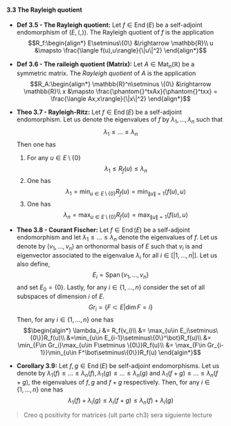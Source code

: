 #### 3.3 The Rayleigh quotient

- **Def 3.5 - The Rayleigh quotient:** Let $f\in\operatorname{End}(E)$ be a self-adjoint endomorphism of $(E,\langle,\rangle)$. The Rayleigh quotient of $f$ is the application
$$R_f:\begin{align*}
   E\setminus\{0\} &\rightarrow \mathbb{R}\\
   u &\mapsto \frac{\langle f(u),u\rangle}{\|u\|^2}
\end{align*}$$

- **Def 3.6 - The raileigh quotient (Matrix):** Let $A\in\operatorname{Mat}_n(\mathbb{R})$ be a symmetric matrix. The *Rayleigh quotient* of $A$ is the application
$$R_A:\begin{align*}
   \mathbb{R}^n\setminus \{0\} &\rightarrow \mathbb{R}\\
   x &\mapsto \frac{\phantom{}^txAx}{\phantom{}^txx} = \frac{\langle Ax,x\rangle}{\|x\|^2}
\end{align*}$$

- **Theo 3.7 - Rayleigh-Ritz:** Let $f\in\operatorname{End}(E)$ be a self-adjoint endomorphism. Let us denote the eigenvalues of $f$ by $\lambda_1,\ldots,\lambda_n$ such that
$$\lambda_1\le\ldots\le\lambda_n$$
Then one has
  1. For any $u\in E\setminus\{0\}$
    $$\lambda_1\le R_f(u)\le\lambda_n$$
  2. One has
    $$\lambda_1=\min_{u\in E\setminus\{0\}}R_f(u)=\min_{\|u\|=1}\langle f(u), u \rangle$$
  3. One has
    $$\lambda_n=\max_{u\in E\setminus\{0\}}R_f(u)=\max_{\|u\|=1}\langle f(u), u \rangle$$

- **Theo 3.8 - Courant Fischer:** Let $f\in\operatorname{End}(E)$ be a self-adjoint endomorphism and let $\lambda_1\le\ldots\le\lambda_n$ denote the eigenvalues of $f$. Let us denote by $(v_1,\ldots,v_n)$ an orthonormal basis of $E$ such that $v_i$ is and eigenvector associated to the eigenvalue $\lambda_i$ for all $i\in[|1,\ldots,n|]$. Let us also define,
$$E_i=\operatorname{Span}\{v_1,\ldots,v_n\}$$
and set $E_0=\{0\}$. Lastly, for any $i\in\{1,\ldots,n\}$ consider the set of all subspaces of dimension $i$ of $E$.
$$Gr_i=\{F\subset E | \dim F=i\}$$
Then, for any $i\in\{1,\ldots,n\}$ one has
$$\begin{algin*}
\lambda_i &= R_f(v_i)\\
&= \max_{u\in E_i\setminus\{0\}}R_f(u)\\
&=\min_{u\in E_{i-1}\setminus\{0\}^\bot}R_f(u)\\
&= \min_{F\in Gr_i}\max_{u\in F\setminus \{0\}}R_f(u)\\
&= \max_{F\in Gr_{i-1}}\min_{u\in F^\bot\setminus\{0\}}R_f(u)
\end{algin*}$$

- **Corollary 3.9:** Let $f,g\in\operatorname{End}(E)$ be self-adjoint endomorphisms. Let us denote by $\lambda_1(f)\le\ldots\le\lambda_n(f), \lambda_1(g)\le\ldots\le\lambda_n(g)$ and $\lambda_1(f+g)\le\ldots\le\lambda_n(f+g)$, the eigenvalues of $f,g$ and $f+g$ respectively. Then, for any $i\in\{1,\ldots,n\}$ one has
$$\lambda_1(f)+\lambda_i(g)\le \lambda_i(f+g) \le \lambda_n(f)+\lambda_i(g)$$

> Creo q positivity for matrices (ult parte ch3) sera siguiente lecture